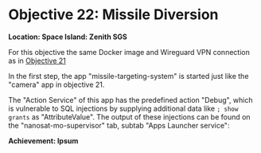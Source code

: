 # Objective 22: Missile Diversion
**Location: Space Island: Zenith SGS**

For this objective the same Docker image and Wireguard VPN connection as in [Objective 21](https://github.com/joergschwarzwaelder/hhc2023/tree/main/Objective-21)

In the first step, the app "missile-targeting-system" is started just like the "camera" app in objective 21.

The "Action Service" of this app has the predefined action "Debug", which is vulnerable to SQL injections by supplying additional data like `; show grants` as "AttributeValue".
The output of these injections can be found on the "nanosat-mo-supervisor" tab, subtab "Apps Launcher service":




**Achievement: Ipsum**
<!--stackedit_data:
eyJoaXN0b3J5IjpbLTE0NTg5ODMzMDksLTQ2NjI0MjMyMSwtMj
AxMDE5MjYzXX0=
-->